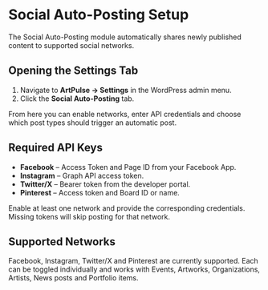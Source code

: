# Social Auto-Posting Setup

The Social Auto-Posting module automatically shares newly published content to supported social networks.

## Opening the Settings Tab

1. Navigate to **ArtPulse → Settings** in the WordPress admin menu.
2. Click the **Social Auto-Posting** tab.

From here you can enable networks, enter API credentials and choose which post types should trigger an automatic post.

## Required API Keys

- **Facebook** – Access Token and Page ID from your Facebook App.
- **Instagram** – Graph API access token.
- **Twitter/X** – Bearer token from the developer portal.
- **Pinterest** – Access token and Board ID or name.

Enable at least one network and provide the corresponding credentials. Missing tokens will skip posting for that network.

## Supported Networks

Facebook, Instagram, Twitter/X and Pinterest are currently supported. Each can be toggled individually and works with Events, Artworks, Organizations, Artists, News posts and Portfolio items.
